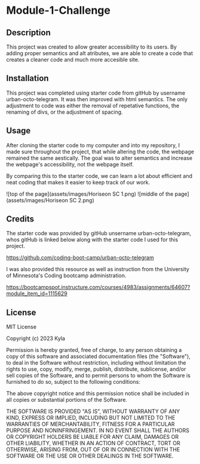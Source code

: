 # Module-1-Challenge

## Description

This project was created to allow greater accessibility to its users. By adding proper semantics and alt atributes, we are able to create a code that creates a cleaner code and much more accesible site. 

## Installation

This project was completed using starter code from gitHub by username urban-octo-telegram. It was then improved with html semantics. The only adjustment to code was either the removal of repetative functions, the renaming of divs, or the adjustment of spacing.

## Usage

After cloning the starter code to my computer and into my repository, I made sure throughout the project, that while altering the code, the webpage remained the same aestically. The goal was to alter semantics and increase the webpage's accessibility, not the webpage itself.

By comparing this to the starter code, we can learn a lot about efficient and neat coding that makes it easier to keep track of our work.

![top of the page](assets/images/Horiseon SC 1.png)
![middle of the page](assets/images/Horiseon SC 2.png)

## Credits

The starter code was provided by gitHub unsername urban-octo-telegram, whos gitHub is linked below along with the starter code I used for this project.

https://github.com/coding-boot-camp/urban-octo-telegram

I was also provided this resource as well as instruction from the University of Minnesota's Coding bootcamp administration.

https://bootcampspot.instructure.com/courses/4983/assignments/64607?module_item_id=1115629

## License

MIT License

Copyright (c) 2023 Kyla

Permission is hereby granted, free of charge, to any person obtaining a copy
of this software and associated documentation files (the "Software"), to deal
in the Software without restriction, including without limitation the rights
to use, copy, modify, merge, publish, distribute, sublicense, and/or sell
copies of the Software, and to permit persons to whom the Software is
furnished to do so, subject to the following conditions:

The above copyright notice and this permission notice shall be included in all
copies or substantial portions of the Software.

THE SOFTWARE IS PROVIDED "AS IS", WITHOUT WARRANTY OF ANY KIND, EXPRESS OR
IMPLIED, INCLUDING BUT NOT LIMITED TO THE WARRANTIES OF MERCHANTABILITY,
FITNESS FOR A PARTICULAR PURPOSE AND NONINFRINGEMENT. IN NO EVENT SHALL THE
AUTHORS OR COPYRIGHT HOLDERS BE LIABLE FOR ANY CLAIM, DAMAGES OR OTHER
LIABILITY, WHETHER IN AN ACTION OF CONTRACT, TORT OR OTHERWISE, ARISING FROM,
OUT OF OR IN CONNECTION WITH THE SOFTWARE OR THE USE OR OTHER DEALINGS IN THE
SOFTWARE.

